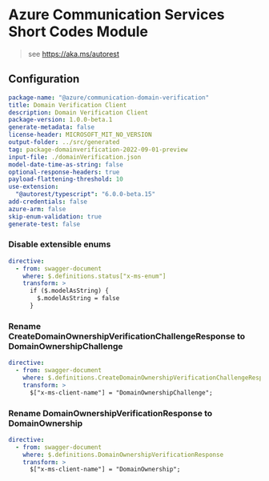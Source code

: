 # Azure Communication Services Short Codes Module

> see https://aka.ms/autorest

## Configuration

```yaml
package-name: "@azure/communication-domain-verification"
title: Domain Verification Client
description: Domain Verification Client
package-version: 1.0.0-beta.1
generate-metadata: false
license-header: MICROSOFT_MIT_NO_VERSION
output-folder: ../src/generated
tag: package-domainverification-2022-09-01-preview
input-file: ./domainVerification.json
model-date-time-as-string: false
optional-response-headers: true
payload-flattening-threshold: 10
use-extension:
  "@autorest/typescript": "6.0.0-beta.15"
add-credentials: false
azure-arm: false
skip-enum-validation: true
generate-test: false
```

### Disable extensible enums

```yaml
directive:
  - from: swagger-document
    where: $.definitions.status["x-ms-enum"]
    transform: >
      if ($.modelAsString) {
        $.modelAsString = false
      }
```

### Rename CreateDomainOwnershipVerificationChallengeResponse to DomainOwnershipChallenge

```yaml
directive:
  - from: swagger-document
    where: $.definitions.CreateDomainOwnershipVerificationChallengeResponse
    transform: >
      $["x-ms-client-name"] = "DomainOwnershipChallenge";
```

### Rename DomainOwnershipVerificationResponse to DomainOwnership

```yaml
directive:
  - from: swagger-document
    where: $.definitions.DomainOwnershipVerificationResponse
    transform: >
      $["x-ms-client-name"] = "DomainOwnership";
```
